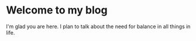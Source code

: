 # Welcome to my blog

I'm glad you are here. I plan to talk about the need for balance in all things in life.

